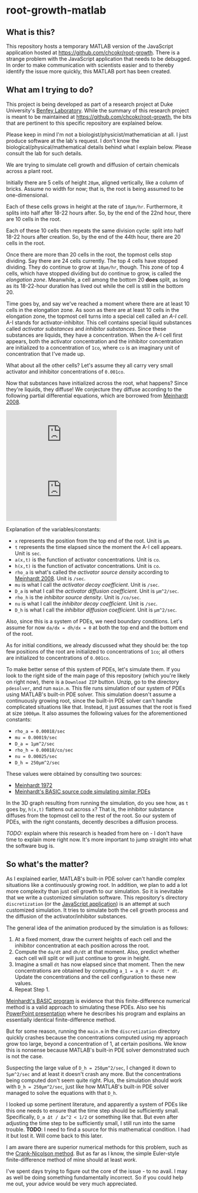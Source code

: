 # root-growth-matlab

## What is this?

This repository hosts a temporary MATLAB version of the JavaScript application
hosted at https://github.com/chcokr/root-growth.
There is a strange problem with the JavaScript application that needs to be
debugged.
In order to make communication with scientists easier and to thereby identify
the issue more quickly, this MATLAB port has been created.

## What am I trying to do?

This project is being developed as part of a research project at Duke
University's [Benfey Laboratory](http://sites.duke.edu/benfey/).
While the summary of this research project is meant to be maintained at
https://github.com/chcokr/root-growth, the bits that are pertinent to this
specific repository are explained below.

Please keep in mind I'm not a biologist/physicist/mathematician at all.
I just produce software at the lab's request.
I don't know the biological/physical/mathematical details behind what I explain
below.
Please consult the lab for such details.

We are trying to simulate cell growth and diffusion of certain chemicals across
a plant root.

Initially there are 5 cells of height `20µm`, aligned vertically, like a column
of bricks.
Assume no width for now; that is, the root is being assumed to be
one-dimensional.

Each of these cells grows in height at the rate of `10µm/hr`.
Furthermore, it splits into half after 18-22 hours after.
So, by the end of the 22nd hour, there are 10 cells in the root.

Each of these 10 cells then repeats the same division cycle: split into half
18-22 hours after creation.
So, by the end of the 44th hour, there are 20 cells in the root.

Once there are more than 20 cells in the root, the topmost cells stop dividing.
Say there are 24 cells currently.
The top 4 cells have stopped dividing.
They do continue to grow at `10µm/hr`, though.
This zone of top 4 cells, which have stopped dividing but do continue to grow,
is called the *elongation zone*.
Meanwhile, a cell among the bottom 20 **does** split, as long as its 18-22-hour
duration has lived out while the cell is still in the bottom 20.

Time goes by, and say we've reached a moment where there are at least 10 cells
in the elongation zone.
As soon as there are at least 10 cells in the elongation zone, the topmost cell
turns into a special cell called an *A-I cell*.
A-I stands for activator-inhibitor.
This cell contains special liquid substances called *activator substances* and
*inhibitor substances*.
Since these substances are liquids, they have a concentration.
When the A-I cell first appears, both the activator concentration and the
inhibitor concentration are initialized to a concentration of `1co`, where `co`
is an imaginary unit of concentration that I've made up.

What about all the other cells? Let's assume they all carry very small
activator and inhibitor concentrations of `0.001co`.

Now that substances have initialized across the root, what happens?
Since they're liquids, they diffuse!
We conjecture they diffuse according to the following partial differential
equations, which are borrowed from [Meinhardt
2008](http://www.ncbi.nlm.nih.gov/pubmed/18023723).

![\frac{\partial a}{\partial t} = \rho_h \frac{a^2}{h} - \mu a + D_a
\frac{\partial^2 a}{\partial x^2}](http://latex.codecogs.com/gif.latex?%5Cfrac%7B%5Cpartial%20a%7D%7B%5Cpartial%20t%7D%20%3D%20%5Crho_h%20%5Cfrac%7Ba%5E2%7D%7Bh%7D%20-%20%5Cmu%20a%20&plus;%20D_a%20%5Cfrac%7B%5Cpartial%5E2%20a%7D%7B%5Cpartial%20x%5E2%7D "The activator PDE")
![\frac{\partial h}{\partial t} = \rho_h a^2 - \nu h + D_h 
\frac{\partial^2 h}{\partial x^2}](http://latex.codecogs.com/gif.latex?%5Cfrac%7B%5Cpartial%20h%7D%7B%5Cpartial%20t%7D%20%3D%20%5Crho_h%20a%5E2%20-%20%5Cnu%20h%20&plus;%20D_h%20%5Cfrac%7B%5Cpartial%5E2%20h%7D%7B%5Cpartial%20x%5E2%7D)

Explanation of the variables/constants:
- `x` represents the position from the top end of the root.
Unit is `µm`.
- `t` represents the time elapsed since the moment the A-I cell appears.
Unit is `sec`.
- `a(x,t)` is the function of activator concentrations.
Unit is `co`.
- `h(x,t)` is the function of activator concentrations.
Unit is `co`.
- `rho_a` is what's called the *activator source density* according to
[Meinhardt 2008](http://www.ncbi.nlm.nih.gov/pubmed/18023723).
Unit is `/sec`.
- `mu` is what I call the *activator decay coefficient*.
Unit is `/sec`.
- `D_a` is what I call the *activator diffusion coefficient*.
Unit is `µm^2/sec`.
- `rho_h` is the *inhibitor source density*.
Unit is `/co/sec`.
- `nu` is what I call the *inhibitor decay coefficient*.
Unit is `/sec`.
- `D_h` is what I call the *inhibitor diffusion coefficient*.
Unit is `µm^2/sec`.

Also, since this is a system of PDEs, we need boundary conditions.
Let's assume for now `da/dx = dh/dx = 0` at both the top end and the bottom end
of the root.

As for initial conditions, we already discussed what they should be: the top
few positions of the root are initialized to concentrations of `1co`; all others
are initialized to concentrations of `0.001co`.

To make better sense of this system of PDEs, let's simulate them.
If you look to the right side of the main page of this repository (which you're
likely on right now), there is a `Download ZIP` button.
Unzip, go to the directory `pdesolver`, and run `main.m`.
This file runs simulation of our system of PDEs using MATLAB's built-in PDE
solver.
This simulation doesn't assume a continuously growing root, since the built-in
PDE solver can't handle complicated situations like that.
Instead, it just assumes that the root is fixed at size `1000µm`.
It also assumes the following values for the aforementioned constants:
- `rho_a = 0.00018/sec`
- `mu = 0.00019/sec`
- `D_a = 1µm^2/sec`
- `rho_h = 0.00018/co/sec`
- `nu = 0.00025/sec`
- `D_h = 250µm^2/sec`

These values were obtained by consulting two sources:
- [Meinhardt
1972](http://jxshix.people.wm.edu/2009-harbin-course/classic/gierer-meinhardt-1972.pdf)
- [Meinhardt's BASIC source code simulating similar
PDEs](http://www.eb.tuebingen.mpg.de/research/emeriti/hans-meinhardt/biuprog.html)

In the 3D graph resulting from running the simulation, do you see how, as `t`
goes by, `h(x,t)` flattens out across `x`?
That is, the inhibitor substance diffuses from the topmost cell to the rest of
the root.
So our system of PDEs, with the right constants, decently describes a diffusion
process.

*TODO:* explain where this research is headed from here on - I don't have time
to explain more right now.
It's more important to jump straight into what the software bug is.

## So what's the matter?

As I explained earlier, MATLAB's built-in PDE solver can't handle complex
situations like a continuously growing root.
In addition, we plan to add a lot more complexity than just cell growth to our
simulation.
So it is inevitable that we write a customized simulation software.
This repository's directory `discretization` (or the [JavaScript
application](https://github.com/chcokr/root-growth)) is an attempt at such
customized simulation.
It tries to simulate both the cell growth process and the diffusion of
the activator/inhibitor substances.

The general idea of the animation produced by the simulation is as follows:
1. At a fixed moment, draw the current heights of each cell and the
inhibitor concentration at each position across the root.
2. Compute the `da/dt` and `dh/dt` at that moment.
Also, predict whether each cell will split or will just continue to grow in
height.
3. Imagine a small `dt` has now elapsed since that moment.
Then the new concentrations are obtained by computing `a_1 = a_0 + da/dt * dt`.
Update the concentrations and the cell configuration to these new values.
4. Repeat Step 1.

[Meinhardt's BASIC
program](http://www.eb.tuebingen.mpg.de/research/emeriti/hans-meinhardt/biuprog.html)
is evidence that this finite-difference numerical method is a valid approach to
simulating these PDEs.
Also see his [PowerPoint
presentation](http://www.eb.tuebingen.mpg.de/fileadmin/uploads/images/Research/emeriti/Hans_Meinhardt/ppt/How_to_write_a_program.ppt)
where he describes his program and explains an essentially identical
finite-difference method.

But for some reason, running the `main.m` in the `discretization` directory
quickly crashes because the concentrations computed using my approach grow too
large, beyond a concentration of 1, at certain positions.
We know this is nonsense because MATLAB's built-in PDE solver demonstrated such
is not the case.

Suspecting the large value of `D_h = 250µm^2/sec`, I changed it down to
`5µm^2/sec` and at least it doesn't crash any more.
But the concentrations being computed don't seem quite right.
Plus, the simulation should work with `D_h = 250µm^2/sec`, just like how
MATLAB's built-in PDE solver managed to solve the equations with that `D_h`.

I looked up some pertinent literature, and apparently a system of PDEs like this
one needs to ensure that the time step should be sufficiently small.
Specifically, `D_a Δt / Δx^2 < 1/2` or something like that.
But even after adjusting the time step to be sufficiently small, I still run
into the same trouble.
**TODO**: I need to find a source for this mathematical condition.
I had it but lost it.
Will come back to this later.

I am aware there are superior numerical methods for this problem, such as the
[Crank-Nicolson method](https://en.wikipedia.org/wiki/Crank–Nicolson_method).
But as far as I know, the simple Euler-style finite-difference method of mine
should at least *work*.

I've spent days trying to figure out the core of the issue - to no avail.
I may as well be doing something fundamentally incorrect.
So if you could help me out, your advice would be very much appreciated.
